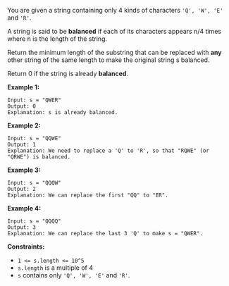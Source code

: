 You are given a string containing only 4 kinds of characters `'Q', 'W', 'E'` and `'R'`.

A string is said to be **balanced** if each of its characters appears n/4 times where n is the length of the string.

Return the minimum length of the substring that can be replaced with **any** other string of the same length to make the original string s balanced.

Return 0 if the string is already **balanced**.

**Example 1:**
```
Input: s = "QWER"
Output: 0
Explanation: s is already balanced.
```
**Example 2:**
```
Input: s = "QQWE"
Output: 1
Explanation: We need to replace a 'Q' to 'R', so that "RQWE" (or "QRWE") is balanced.
```
**Example 3:**
```
Input: s = "QQQW"
Output: 2
Explanation: We can replace the first "QQ" to "ER". 
```
**Example 4:**
```
Input: s = "QQQQ"
Output: 3
Explanation: We can replace the last 3 'Q' to make s = "QWER".
``` 

**Constraints:**

* `1 <= s.length <= 10^5`
* `s.length` is a multiple of 4
* `s` contains only `'Q', 'W', 'E'` and `'R'`.